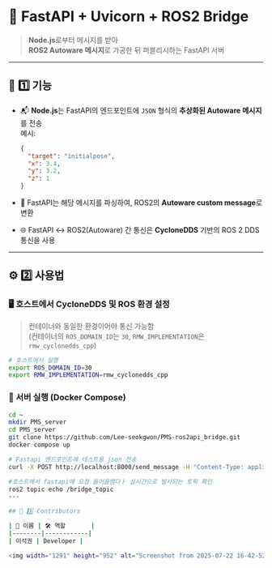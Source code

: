 # 🚀 FastAPI + Uvicorn + ROS2 Bridge

> **Node.js**로부터 메시지를 받아  
> **ROS2 Autoware 메시지**로 가공한 뒤 퍼블리시하는 FastAPI 서버

---

## 🔧 1️⃣ 기능

- 📬 **Node.js**는 FastAPI의 엔드포인트에 `JSON` 형식의 **추상화된 Autoware 메시지**를 전송  
  예시:  
  ```json
  {
    "target": "initialpose",
    "x": 3.4,
    "y": 3.2,
    "z": 1
  }
  ```

- 🧠 FastAPI는 해당 메시지를 파싱하여, ROS2의 **Autoware custom message**로 변환

- 🌐 FastAPI ↔ ROS2(Autoware) 간 통신은 **CycloneDDS** 기반의 ROS 2 DDS 통신을 사용

---

## ⚙️ 2️⃣ 사용법

### 🖥️ 호스트에서 CycloneDDS 및 ROS 환경 설정

> 컨테이너와 동일한 환경이어야 통신 가능함  
> (컨테이너의 `ROS_DOMAIN_ID`는 `30`, `RMW_IMPLEMENTATION`은 `rmw_cyclonedds_cpp`)

```bash
# 호스트에서 실행
export ROS_DOMAIN_ID=30
export RMW_IMPLEMENTATION=rmw_cyclonedds_cpp
```

### 🐳 서버 실행 (Docker Compose)

```bash
cd ~
mkdir PMS_server
cd PMS_server
git clone https://github.com/Lee-seokgwon/PMS-ros2api_bridge.git
docker compose up
```

```bash
# Fastapi 엔드포인트에 테스트용 json 전송
curl -X POST http://localhost:8000/send_message -H "Content-Type: application/json" -d '{"purpose": "initialpose", "payload": {"x": 1.23, "y": 4.56, "yaw": 1.57}}'

#호스트에서 fastapi에 요청 들어올땜다ㅏ 실시간으로 발사되는 토픽 확인
ros2 topic echo /bridge_topic
---

## 👥 3️⃣ Contributors

| 👤 이름 | 🛠️ 역할       |
|--------|------------|
| 이석권 | Developer |

<img width="1291" height="952" alt="Screenshot from 2025-07-22 16-42-52" src="https://github.com/user-attachments/assets/1b587297-64a5-4da3-b925-ee368fb72194" />
